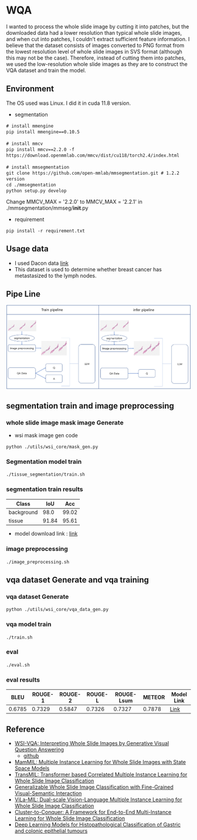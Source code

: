 
# WQA
I wanted to process the whole slide image by cutting it into patches, but the downloaded data had a lower resolution than typical whole slide images, and when cut into patches, I couldn’t extract sufficient feature information.
I believe that the dataset consists of images converted to PNG format from the lowest resolution level of whole slide images in SVS format (although this may not be the case). Therefore, instead of cutting them into patches, 
we used the low-resolution whole slide images as they are to construct the VQA dataset and train the model.

## Environment
The OS used was Linux.
I did it in cuda 11.8 version.

- segmentation
```
# install mmengine
pip install mmengine==0.10.5

# install mmcv
pip install mmcv==2.2.0 -f https://download.openmmlab.com/mmcv/dist/cu118/torch2.4/index.html

# install mmsegmentation
git clone https://github.com/open-mmlab/mmsegmentation.git # 1.2.2 version
cd ./mmsegmentation
python setup.py develop
```
Change MMCV_MAX = '2.2.0' to MMCV_MAX = '2.2.1' in ./mmsegmentation/mmseg/__init__.py

- requirement
```
pip install -r requirement.txt
```

## Usage data
- I used Dacon data [link](https://dacon.io/competitions/official/236011/overview/description)
- This dataset is used to determine whether breast cancer has metastasized to the lymph nodes.

## Pipe Line
![image1](./img/pipeline.png)

## segmentation train and image preprocessing
### whole slide image mask image Generate
- wsi mask image gen code
```
python ./utils/wsi_core/mask_gen.py
```

### Segmentation model train
```
./tissue_segmentation/train.sh
```
### segmentation train results
| Class      | IoU   | Acc   |
|------------|-------|-------|
| background | 98.0  | 99.02 |
| tissue     | 91.84 | 95.61 |

- model download link : [link](https://drive.google.com/file/d/1bkWw5-atmhZv_s7dM2ibXEbF1C0SGcou/view?usp=sharing)

### image preprocessing
```
./image_preprocessing.sh
```

## vqa dataset Generate and vqa training
### vqa dataset Generate
```
python ./utils/wsi_core/vqa_data_gen.py
```

### vqa model train
```
./train.sh
```

### eval
```
./eval.sh
```

### eval results
| BLEU  | ROUGE-1 | ROUGE-2 | ROUGE-L | ROUGE-Lsum | METEOR | Model Link |
|-------|---------|---------|---------|------------|--------|------------|
| 0.6785 | 0.7329  | 0.5847  | 0.7326  | 0.7327     | 0.7878 | [Link](https://drive.google.com/file/d/1x1xXMjzbymaqglWrf7QMkNTXFezH-MTA/view?usp=drive_link)  |

## Reference
- [WSI-VQA: Interpreting Whole Slide Images by Generative Visual Question Answering](https://arxiv.org/abs/2407.05603)
  - [github](https://github.com/cpystan/WSI-VQA/tree/master?tab=readme-ov-file)
- [MamMIL: Multiple Instance Learning for Whole Slide Images with State Space Models](https://arxiv.org/pdf/2403.05160)
- [TransMIL: Transformer based Correlated Multiple Instance Learning for Whole Slide Image Classification](https://arxiv.org/abs/2106.00908)
- [Generalizable Whole Slide Image Classification with Fine-Grained Visual-Semantic Interaction](https://openaccess.thecvf.com/content/CVPR2024/papers/Li_Generalizable_Whole_Slide_Image_Classification_with_Fine-Grained_Visual-Semantic_Interaction_CVPR_2024_paper.pdf)
- [ViLa-MIL: Dual-scale Vision-Language Multiple Instance Learning for Whole Slide Image Classification](https://openaccess.thecvf.com/content/CVPR2024/papers/Shi_ViLa-MIL_Dual-scale_Vision-Language_Multiple_Instance_Learning_for_Whole_Slide_Image_CVPR_2024_paper.pdf)
- [Cluster-to-Conquer: A Framework for End-to-End Multi-Instance Learning for Whole Slide Image Classification](https://arxiv.org/pdf/2103.10626)
- [Deep Learning Models for Histopathological Classification of Gastric and colonic epithelial tumours](https://www.nature.com/articles/s41598-020-58467-9)

